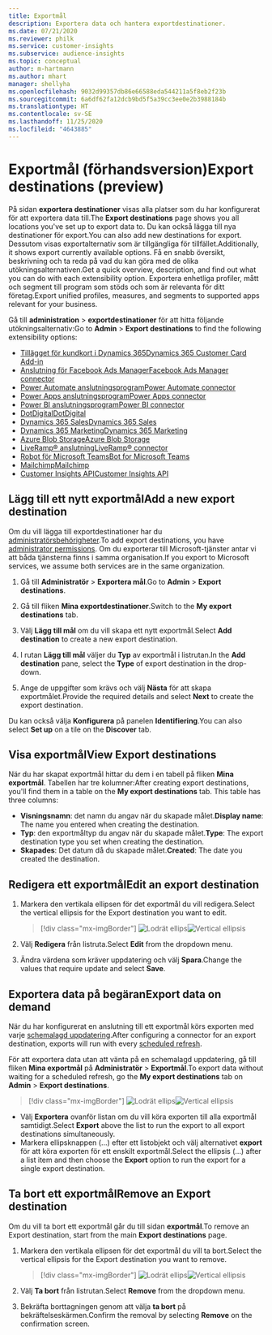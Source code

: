 ```yaml
---
title: Exportmål
description: Exportera data och hantera exportdestinationer.
ms.date: 07/21/2020
ms.reviewer: philk
ms.service: customer-insights
ms.subservice: audience-insights
ms.topic: conceptual
author: m-hartmann
ms.author: mhart
manager: shellyha
ms.openlocfilehash: 9032d99357db86e66588eda544211a5f8eb2f23b
ms.sourcegitcommit: 6a6df62fa12dcb9bd5f5a39cc3ee0e2b3988184b
ms.translationtype: HT
ms.contentlocale: sv-SE
ms.lasthandoff: 11/25/2020
ms.locfileid: "4643885"
---
```

# <a name="export-destinations-preview"></a><span data-ttu-id="bbda2-103">Exportmål (förhandsversion)</span><span class="sxs-lookup"><span data-stu-id="bbda2-103">Export destinations (preview)</span></span>

<span data-ttu-id="bbda2-104">På sidan **exportera destinationer** visas alla platser som du har konfigurerat för att exportera data till.</span><span class="sxs-lookup"><span data-stu-id="bbda2-104">The **Export destinations** page shows you all locations you've set up to export data to.</span></span> <span data-ttu-id="bbda2-105">Du kan också lägga till nya destinationer för export.</span><span class="sxs-lookup"><span data-stu-id="bbda2-105">You can also add new destinations for export.</span></span> <span data-ttu-id="bbda2-106">Dessutom visas exportalternativ som är tillgängliga för tillfället.</span><span class="sxs-lookup"><span data-stu-id="bbda2-106">Additionally, it shows export currently available options.</span></span> <span data-ttu-id="bbda2-107">Få en snabb översikt, beskrivning och ta reda på vad du kan göra med de olika utökningsalternativen.</span><span class="sxs-lookup"><span data-stu-id="bbda2-107">Get a quick overview, description, and find out what you can do with each extensibility option.</span></span> <span data-ttu-id="bbda2-108">Exportera enhetliga profiler, mått och segment till program som stöds och som är relevanta för ditt företag.</span><span class="sxs-lookup"><span data-stu-id="bbda2-108">Export unified profiles, measures, and segments to supported apps relevant for your business.</span></span>

<span data-ttu-id="bbda2-109">Gå till **administration** > **exportdestinationer** för att hitta följande utökningsalternativ:</span><span class="sxs-lookup"><span data-stu-id="bbda2-109">Go to **Admin** > **Export destinations** to find the following extensibility options:</span></span>

- [<span data-ttu-id="bbda2-110">Tillägget för kundkort i Dynamics 365</span><span class="sxs-lookup"><span data-stu-id="bbda2-110">Dynamics 365 Customer Card Add-in</span></span>](customer-card-add-in.md)
- [<span data-ttu-id="bbda2-111">Anslutning för Facebook Ads Manager</span><span class="sxs-lookup"><span data-stu-id="bbda2-111">Facebook Ads Manager connector</span></span>](export-facebook.md)
- [<span data-ttu-id="bbda2-112">Power Automate anslutningsprogram</span><span class="sxs-lookup"><span data-stu-id="bbda2-112">Power Automate connector</span></span>](export-power-automate.md)
- [<span data-ttu-id="bbda2-113">Power Apps anslutningsprogram</span><span class="sxs-lookup"><span data-stu-id="bbda2-113">Power Apps connector</span></span>](export-power-apps.md)
- [<span data-ttu-id="bbda2-114">Power BI anslutningsprogram</span><span class="sxs-lookup"><span data-stu-id="bbda2-114">Power BI connector</span></span>](export-power-bi.md)
- [<span data-ttu-id="bbda2-115">DotDigital</span><span class="sxs-lookup"><span data-stu-id="bbda2-115">DotDigital</span></span>](export-dotdigital.md)
- [<span data-ttu-id="bbda2-116">Dynamics 365 Sales</span><span class="sxs-lookup"><span data-stu-id="bbda2-116">Dynamics 365 Sales</span></span>](export-dynamics365-sales.md)
- [<span data-ttu-id="bbda2-117">Dynamics 365 Marketing</span><span class="sxs-lookup"><span data-stu-id="bbda2-117">Dynamics 365 Marketing</span></span>](export-dynamics365-marketing.md)
- [<span data-ttu-id="bbda2-118">Azure Blob Storage</span><span class="sxs-lookup"><span data-stu-id="bbda2-118">Azure Blob Storage</span></span>](export-azure-blob-storage.md)
- [<span data-ttu-id="bbda2-119">LiveRamp&reg; anslutning</span><span class="sxs-lookup"><span data-stu-id="bbda2-119">LiveRamp&reg; connector</span></span>](export-liveramp.md)
- [<span data-ttu-id="bbda2-120">Robot för Microsoft Teams</span><span class="sxs-lookup"><span data-stu-id="bbda2-120">Bot for Microsoft Teams</span></span>](export-teams-bot.md)
- [<span data-ttu-id="bbda2-121">Mailchimp</span><span class="sxs-lookup"><span data-stu-id="bbda2-121">Mailchimp</span></span>](export-mailchimp.md)
- [<span data-ttu-id="bbda2-122">Customer Insights API</span><span class="sxs-lookup"><span data-stu-id="bbda2-122">Customer Insights API</span></span>](apis.md)

## <a name="add-a-new-export-destination"></a><span data-ttu-id="bbda2-123">Lägg till ett nytt exportmål</span><span class="sxs-lookup"><span data-stu-id="bbda2-123">Add a new export destination</span></span>

<span data-ttu-id="bbda2-124">Om du vill lägga till exportdestinationer har du [administratörsbehörigheter](permissions.md).</span><span class="sxs-lookup"><span data-stu-id="bbda2-124">To add export destinations, you have [administrator permissions](permissions.md).</span></span> <span data-ttu-id="bbda2-125">Om du exporterar till Microsoft-tjänster antar vi att båda tjänsterna finns i samma organisation.</span><span class="sxs-lookup"><span data-stu-id="bbda2-125">If you export to Microsoft services, we assume both services are in the same organization.</span></span>

1. <span data-ttu-id="bbda2-126">Gå till **Administratör** > **Exportera mål**.</span><span class="sxs-lookup"><span data-stu-id="bbda2-126">Go to **Admin** > **Export destinations**.</span></span>

1. <span data-ttu-id="bbda2-127">Gå till fliken **Mina exportdestinationer**.</span><span class="sxs-lookup"><span data-stu-id="bbda2-127">Switch to the **My export destinations** tab.</span></span>

1. <span data-ttu-id="bbda2-128">Välj **Lägg till mål** om du vill skapa ett nytt exportmål.</span><span class="sxs-lookup"><span data-stu-id="bbda2-128">Select **Add destination** to create a new export destination.</span></span>

1. <span data-ttu-id="bbda2-129">I rutan **Lägg till mål** väljer du **Typ** av exportmål i listrutan.</span><span class="sxs-lookup"><span data-stu-id="bbda2-129">In the **Add destination** pane, select the **Type** of export destination in the drop-down.</span></span>

1. <span data-ttu-id="bbda2-130">Ange de uppgifter som krävs och välj **Nästa** för att skapa exportmålet.</span><span class="sxs-lookup"><span data-stu-id="bbda2-130">Provide the required details and select **Next** to create the export destination.</span></span>

<span data-ttu-id="bbda2-131">Du kan också välja **Konfigurera** på panelen **Identifiering**.</span><span class="sxs-lookup"><span data-stu-id="bbda2-131">You can also select **Set up** on a tile on the **Discover** tab.</span></span>

## <a name="view-export-destinations"></a><span data-ttu-id="bbda2-132">Visa exportmål</span><span class="sxs-lookup"><span data-stu-id="bbda2-132">View Export destinations</span></span>

<span data-ttu-id="bbda2-133">När du har skapat exportmål hittar du dem i en tabell på fliken **Mina exportmål**. Tabellen har tre kolumner:</span><span class="sxs-lookup"><span data-stu-id="bbda2-133">After creating export destinations, you'll find them in a table on the **My export destinations** tab. This table has three columns:</span></span>

- <span data-ttu-id="bbda2-134">**Visningsnamn**: det namn du angav när du skapade målet.</span><span class="sxs-lookup"><span data-stu-id="bbda2-134">**Display name**: The name you entered when creating the destination.</span></span>
- <span data-ttu-id="bbda2-135">**Typ**: den exportmåltyp du angav när du skapade målet.</span><span class="sxs-lookup"><span data-stu-id="bbda2-135">**Type**: The export destination type you set when creating the destination.</span></span>
- <span data-ttu-id="bbda2-136">**Skapades**: Det datum då du skapade målet.</span><span class="sxs-lookup"><span data-stu-id="bbda2-136">**Created**: The date you created the destination.</span></span>

## <a name="edit-an-export-destination"></a><span data-ttu-id="bbda2-137">Redigera ett exportmål</span><span class="sxs-lookup"><span data-stu-id="bbda2-137">Edit an export destination</span></span>

1. <span data-ttu-id="bbda2-138">Markera den vertikala ellipsen för det exportmål du vill redigera.</span><span class="sxs-lookup"><span data-stu-id="bbda2-138">Select the vertical ellipsis for the Export destination you want to edit.</span></span>

   > [!div class="mx-imgBorder"]
   > <span data-ttu-id="bbda2-139">![Lodrät ellips](media/export-destinations-page-ellipsis.png "Lodrät ellips")</span><span class="sxs-lookup"><span data-stu-id="bbda2-139">![Vertical ellipsis](media/export-destinations-page-ellipsis.png "Vertical ellipsis")</span></span>

1. <span data-ttu-id="bbda2-140">Välj **Redigera** från listruta.</span><span class="sxs-lookup"><span data-stu-id="bbda2-140">Select **Edit** from the dropdown menu.</span></span>

1. <span data-ttu-id="bbda2-141">Ändra värdena som kräver uppdatering och välj **Spara**.</span><span class="sxs-lookup"><span data-stu-id="bbda2-141">Change the values that require update and select **Save**.</span></span>

## <a name="export-data-on-demand"></a><span data-ttu-id="bbda2-142">Exportera data på begäran</span><span class="sxs-lookup"><span data-stu-id="bbda2-142">Export data on demand</span></span>

<span data-ttu-id="bbda2-143">När du har konfigurerat en anslutning till ett exportmål körs exporten med varje [schemalagd uppdatering](system.md#schedule-tab).</span><span class="sxs-lookup"><span data-stu-id="bbda2-143">After configuring a connector for an export destination, exports will run with every [scheduled refresh](system.md#schedule-tab).</span></span>

<span data-ttu-id="bbda2-144">För att exportera data utan att vänta på en schemalagd uppdatering, gå till fliken **Mina exportmål** på **Administratör** > **Exportmål**.</span><span class="sxs-lookup"><span data-stu-id="bbda2-144">To export data without waiting for a scheduled refresh, go the **My export destinations** tab on **Admin** > **Export destinations**.</span></span>

> [!div class="mx-imgBorder"]
> <span data-ttu-id="bbda2-145">![Lodrät ellips](media/export-destinations-page-ellipsis.png "Lodrät ellips")</span><span class="sxs-lookup"><span data-stu-id="bbda2-145">![Vertical ellipsis](media/export-destinations-page-ellipsis.png "Vertical ellipsis")</span></span>

- <span data-ttu-id="bbda2-146">Välj **Exportera** ovanför listan om du vill köra exporten till alla exportmål samtidigt.</span><span class="sxs-lookup"><span data-stu-id="bbda2-146">Select **Export** above the list to run the export to all export destinations simultaneously.</span></span>
- <span data-ttu-id="bbda2-147">Markera ellipsknappen (...) efter ett listobjekt och välj alternativet **export** för att köra exporten för ett enskilt exportmål.</span><span class="sxs-lookup"><span data-stu-id="bbda2-147">Select the ellipsis (...) after a list item and then choose the **Export** option to run the export for a single export destination.</span></span>

## <a name="remove-an-export-destination"></a><span data-ttu-id="bbda2-148">Ta bort ett exportmål</span><span class="sxs-lookup"><span data-stu-id="bbda2-148">Remove an Export destination</span></span>

<span data-ttu-id="bbda2-149">Om du vill ta bort ett exportmål går du till sidan **exportmål**.</span><span class="sxs-lookup"><span data-stu-id="bbda2-149">To remove an Export destination, start from the main **Export destinations** page.</span></span>

1. <span data-ttu-id="bbda2-150">Markera den vertikala ellipsen för det exportmål du vill ta bort.</span><span class="sxs-lookup"><span data-stu-id="bbda2-150">Select the vertical ellipsis for the Export destination you want to remove.</span></span>

   > [!div class="mx-imgBorder"]
   > <span data-ttu-id="bbda2-151">![Lodrät ellips](media/export-destinations-page-ellipsis.png "Lodrät ellips")</span><span class="sxs-lookup"><span data-stu-id="bbda2-151">![Vertical ellipsis](media/export-destinations-page-ellipsis.png "Vertical ellipsis")</span></span>

2. <span data-ttu-id="bbda2-152">Välj **Ta bort** från listrutan.</span><span class="sxs-lookup"><span data-stu-id="bbda2-152">Select **Remove** from the dropdown menu.</span></span>

3. <span data-ttu-id="bbda2-153">Bekräfta borttagningen genom att välja **ta bort** på bekräftelseskärmen.</span><span class="sxs-lookup"><span data-stu-id="bbda2-153">Confirm the removal by selecting **Remove** on the confirmation screen.</span></span>
